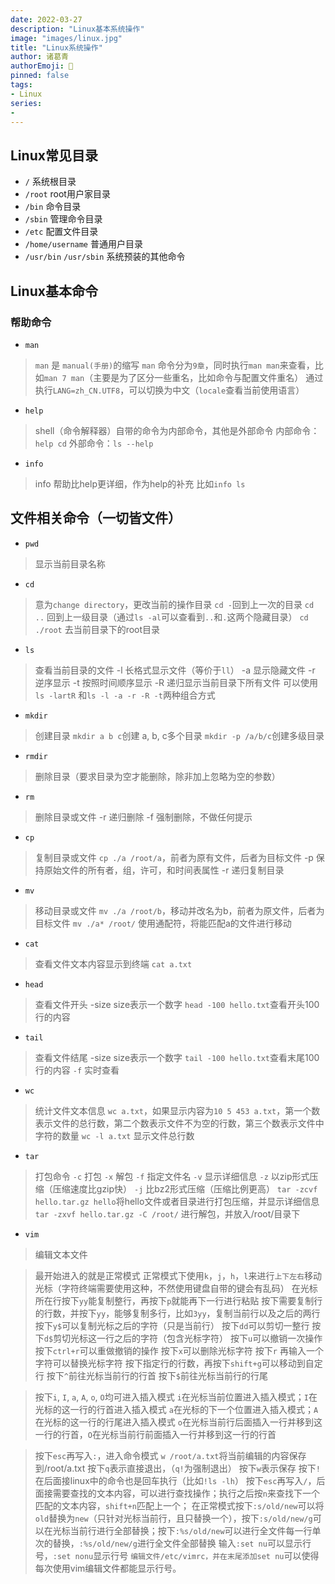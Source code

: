 ```yaml
---
date: 2022-03-27
description: "Linux基本系统操作"
image: "images/linux.jpg"
title: "Linux系统操作"
author: 诸葛青
authorEmoji: 🎅
pinned: false
tags:
- Linux
series:
- 
---
```



## Linux常见目录

* `/` 系统根目录
* `/root` root用户家目录
* `/bin`  命令目录
* `/sbin` 管理命令目录
* `/etc` 配置文件目录
* `/home/username` 普通用户目录
* `/usr/bin` `/usr/sbin` 系统预装的其他命令 

## Linux基本命令

### 帮助命令
* `man`
> `man` 是 `manual(手册)`的缩写
> `man` 命令分为`9章`，同时执行`man man`来查看，比如`man 7 man`（主要是为了区分一些重名，比如命令与配置文件重名）
> 通过执行`LANG=zh_CN.UTF8`，可以切换为中文（`locale`查看当前使用语言）

* `help`
> shell（命令解释器）自带的命令为内部命令，其他是外部命令
> 内部命令： `help cd`
> 外部命令：`ls --help`

* `info`
> info 帮助比help更详细，作为help的补充
> 比如`info ls` 

## 文件相关命令（一切皆文件）

* `pwd`
> 显示当前目录名称

* `cd`
> 意为`change directory`，更改当前的操作目录
> `cd -`回到上一次的目录
> `cd ..` 回到上一级目录（通过`ls -al`可以查看到`..`和`.`这两个隐藏目录）
> `cd ./root` 去当前目录下的root目录

* `ls`
> 查看当前目录的文件
> -l 长格式显示文件（等价于`ll`）
> -a 显示隐藏文件
> -r 逆序显示
> -t 按照时间顺序显示
> -R 递归显示当前目录下所有文件
> 可以使用`ls -lartR` 和`ls -l -a -r -R -t`两种组合方式

* `mkdir`
> 创建目录
> `mkdir a b c`创建 a, b, c多个目录 
> `mkdir -p /a/b/c`创建多级目录

* `rmdir`
> 删除目录（要求目录为空才能删除，除非加上忽略为空的参数）

* `rm`
> 删除目录或文件
> -r 递归删除
> -f 强制删除，不做任何提示

* `cp`
> 复制目录或文件
> `cp ./a /root/a`，前者为原有文件，后者为目标文件 
> -p 保持原始文件的所有者，组，许可，和时间表属性
> -r 递归复制目录

* `mv`
> 移动目录或文件
> `mv ./a /root/b`，移动并改名为b，前者为原文件，后者为目标文件
> `mv ./a* /root/` 使用通配符，将能匹配a的文件进行移动

* `cat`
> 查看文件文本内容显示到终端
> `cat a.txt`

* `head` 
> 查看文件开头
> -size size表示一个数字
> `head -100 hello.txt`查看开头100行的内容

* `tail`
> 查看文件结尾
> -size size表示一个数字
> `tail -100 hello.txt`查看末尾100行的内容
> `-f` 实时查看


* `wc`
> 统计文件文本信息
> `wc a.txt`，如果显示内容为`10 5 453 a.txt`，第一个数表示文件的总行数，第二个数表示文件不为空的行数，第三个数表示文件中字符的数量
> `wc -l a.txt` 显示文件总行数

* `tar`
> 打包命令
> `-c` 打包
> `-x` 解包
> `-f` 指定文件名
> `-v` 显示详细信息
> `-z` 以zip形式压缩（压缩速度比gzip快）
> `-j` 比bz2形式压缩（压缩比例更高）
> `tar -zcvf hello.tar.gz hello`将hello文件或者目录进行打包压缩，并显示详细信息
> `tar -zxvf hello.tar.gz -C /root/` 进行解包，并放入/root/目录下 

* `vim`
> 编辑文本文件

> 最开始进入的就是正常模式
> 正常模式下使用`k`，`j`，`h`，`l`来进行`上下左右`移动光标（字符终端需要使用这种，不然使用键盘自带的键会有乱码）
> 在光标所在行按下`yy`能复制整行，再按下`p`就能再下一行进行粘贴
> 按下需要复制行的行数，并按下`yy`，能够复制多行，比如`3yy`，复制当前行以及之后的两行
> 按下`y$`可以复制光标之后的字符（只是当前行）
> 按下`dd`可以剪切一整行
> 按下`d$`剪切光标这一行之后的字符（包含光标字符）
> 按下`u`可以撤销一次操作
> 按下`ctrl+r`可以重做撤销的操作
> 按下`x`可以删除光标字符
> 按下`r` 再输入一个字符可以替换光标字符
> 按下指定行的行数，再按下`shift+g`可以移动到自定行
> 按下`^`前往光标当前行的行首
> 按下`$`前往光标当前行的行尾


> 按下`i`, `I`, `a`, `A`, `o`, `O`均可进入插入模式
> `i`在光标当前位置进入插入模式；`I`在光标的这一行的行首进入插入模式
> `a`在光标的下一个位置进入插入模式；`A`在光标的这一行的行尾进入插入模式
> `o`在光标当前行后面插入一行并移到这一行的行首，`O`在光标当前行前面插入一行并移到这一行的行首


> 按下`esc`再写入`:`，进入命令模式
> `w /root/a.txt`将当前编辑的内容保存到/root/a.txt
> 按下`q`表示直接退出，（`q!`为强制退出）
> 按下`w`表示保存
> 按下`!`在后面接linux中的命令也是回车执行（比如`!ls -lh`）
> 按下`esc`再写入`/`，后面接需要查找的文本内容，可以进行查找操作；执行之后按`n`来查找下一个匹配的文本内容，`shift+n`匹配上一个；
> 在正常模式按下`:s/old/new`可以将`old`替换为`new`（只针对光标当前行，且只替换一个），按下`:s/old/new/g`可以在光标当前行进行全部替换；按下`:%s/old/new`可以进行全文件每一行单次的替换，`:%s/old/new/g`进行全文件全部替换
> 输入`:set nu`可以显示行号，`:set nonu`显示行号
> `编辑文件/etc/vimrc，并在末尾添加set nu`可以使得每次使用vim编辑文件都能显示行号。